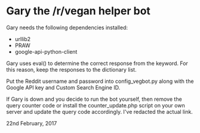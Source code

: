 # Gary the /r/vegan helper bot

Gary needs the following dependencies installed:

* urllib2
* PRAW
* google-api-python-client

Gary uses eval() to determine the correct response from the keyword. For this reason, keep the responses to the dictionary list.

Put the Reddit username and password into config_vegbot.py along with the Google API key and Custom Search Engine ID.

If Gary is down and you decide to run the bot yourself, then remove the query counter code or install the counter_update.php script on your own server and update the query code accordingly. I've redacted the actual link.

22nd February, 2017
